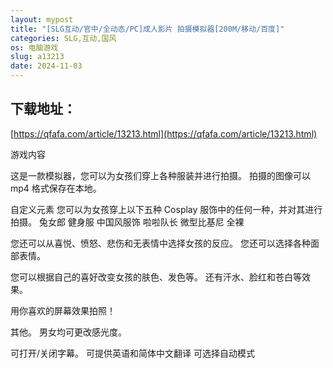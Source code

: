```yaml
---
layout: mypost
title: "[SLG互动/官中/全动态/PC]成人影片 拍摄模拟器[200M/移动/百度]"
categories: SLG,互动,国风
os: 电脑游戏
slug: a13213
date: 2024-11-03
---
```


## 下载地址：

[https://qfafa.com/article/13213.html](https://qfafa.com/article/13213.html)

游戏内容

这是一款模拟器，您可以为女孩们穿上各种服装并进行拍摄。
拍摄的图像可以 mp4 格式保存在本地。

自定义元素
您可以为女孩穿上以下五种 Cosplay 服饰中的任何一种，并对其进行拍摄。
兔女郎
健身服
中国风服饰
啦啦队长
微型比基尼
全裸

您还可以从喜悦、愤怒、悲伤和无表情中选择女孩的反应。
您还可以选择各种面部表情。

您可以根据自己的喜好改变女孩的肤色、发色等。
还有汗水、脸红和苍白等效果。

用你喜欢的屏幕效果拍照！

其他。
男女均可更改感光度。

可打开/关闭字幕。
可提供英语和简体中文翻译
可选择自动模式
